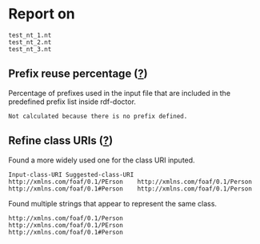 # Report on
```
test_nt_1.nt
test_nt_2.nt
test_nt_3.nt
```

## Prefix reuse percentage ([?](https://github.com/dbcls/rdf-doctor#output-description))
Percentage of prefixes used in the input file that are included in the predefined prefix list inside rdf-doctor.
```
Not calculated because there is no prefix defined.
```

## Refine class URIs ([?](https://github.com/dbcls/rdf-doctor#output-description))
Found a more widely used one for the class URI inputed.
```
Input-class-URI	Suggested-class-URI
http://xmlns.com/foaf/0.1/PErson	http://xmlns.com/foaf/0.1/Person
http://xmlns.com/foaf/0.1#Person	http://xmlns.com/foaf/0.1/Person
```

Found multiple strings that appear to represent the same class.
```
http://xmlns.com/foaf/0.1/Person
http://xmlns.com/foaf/0.1/PErson
http://xmlns.com/foaf/0.1#Person
```

